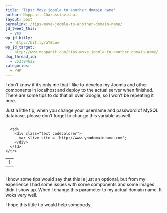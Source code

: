```yaml
---
title: 'Tips: Move joomla to another domain name'
author: Noppanit Charassinvichai
layout: post
permalink: /tips-move-joomla-to-another-domain-name/
jd_tweet_this:
  - yes
wp_jd_bitly:
  - http://bit.ly/aY8Luv
wp_jd_target:
  - http://www.noppanit.com/tips-move-joomla-to-another-domain-name/
dsq_thread_id:
  - 252394622
categories:
  - PHP
---
```

I don&#8217;t know if it&#8217;s only me that I like to develop my Joomla and other components in localhost and deploy to the actual server when finished. There are some tips to do that all over Google, so I won&#8217;t be repeating it here.

Just a little tip, when you change your username and password of MySQL database, please don&#8217;t forget to change this variable as well.

<div class="codecolorer-container text blackboard" style="overflow:auto;white-space:nowrap;width:100%;">
  <table cellspacing="0" cellpadding="0">
    <tr>
      <td class="line-numbers">
        <div>
          1<br />
        </div>
      </td>
      
      <td>
        <div class="text codecolorer">
          var $live_site = 'http://www.youdomainname.com';
        </div>
      </td>
    </tr>
  </table>
</div>

I know some tips would say that this is just an optional, but from my experience I had some issues with some components and some images didn&#8217;t show up. When I change this parameter to my actual domain name. It woks very well. 

I hope this little tip would help somebody.